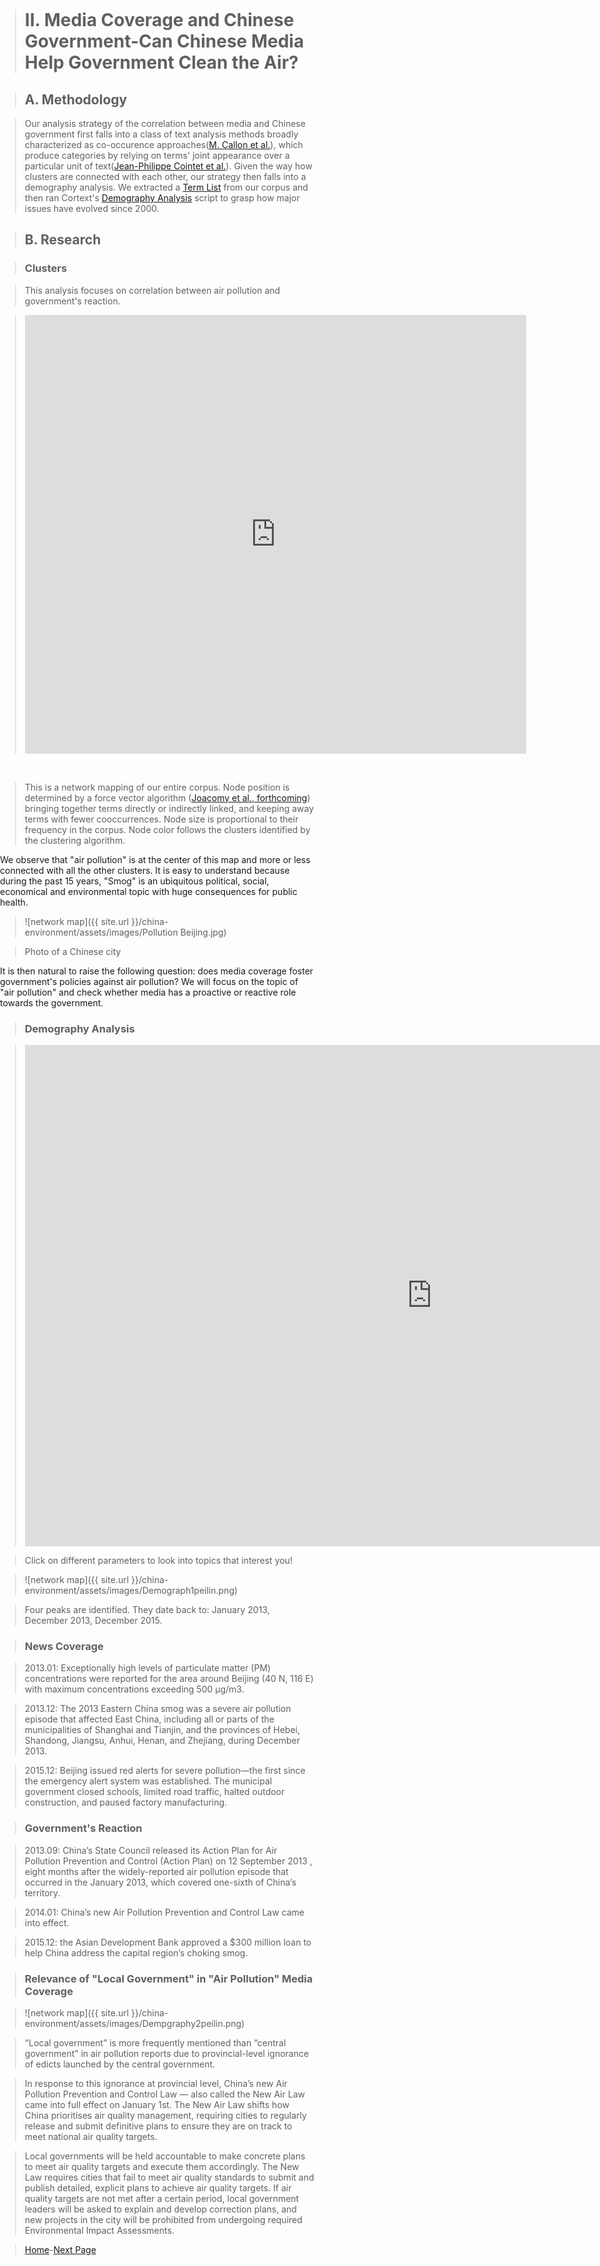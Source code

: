 
<title>Example</title> <style> body { margin:0; padding:0; background-image:url("/china-environment/assets/images/Factory.pdf"); background-repeat: no-repeat; webkit-background-size: cover; moz-background-size: cover; o-background-size: cover; background-size: cover; } </style>

> # II. Media Coverage and Chinese Government-Can Chinese Media Help Government Clean the Air?

> ## A. Methodology 

> Our analysis strategy of the correlation between media and Chinese government first falls into a class of text analysis methods broadly characterized as co-occurence approaches([M. Callon et al.](https://link-springer-com-s.acces-distant.sciences-po.fr/content/pdf/10.1007%2FBF02019280.pdf)), which produce categories by relying on terms' joint appearance over a particular unit of text([Jean-Philippe Cointet et al.](http://www.pnas.org/content/112/35/10837)). Given the way how clusters are connected with each other, our strategy then falls into a demography analysis. We extracted a [Term List](https://docs.cortext.net/list-indexer/) from our corpus and then ran Cortext's [Demography Analysis](https://docs.cortext.net/demography/) script to grasp how major issues have evolved since 2000.  

> ## B. Research 

> ### Clusters

> This analysis focuses on correlation between air pollution and government's reaction.

> <iframe src="https://documents.cortext.net/5e53/5e53234ca4307d2393f316c90d7e7bca/49430/maps/hn-all-china-news-sources1_214top150-ISItermsAll_Articles_Terms-ISItermsAll_Articles_Terms-distributionalcooc-99999-oT0.53-9999-louTrueoT0.53tagchi2_False.pdf" frameborder="0" style="overflow:hidden;border:1px solid #DDDDDD;" width="800" height="700" allowfullscreen></iframe>
<br>

> This is a network mapping of our entire corpus. Node position is determined by a force vector algorithm ([Joacomy et al., forthcoming](http://www.medialab.sciences-po.fr/publications/Jacomy_Heymann_Venturini-Force_Atlas2.pdf)) bringing together terms directly or indirectly linked, and keeping away terms with fewer cooccurrences. Node size is proportional to their frequency in the corpus. Node color follows the clusters identified by the clustering algorithm.

We observe that "air pollution" is at the center of this map and more or less connected with all the other clusters. It is easy to understand because during the past 15 years, "Smog" is an ubiquitous political, social, economical and environmental topic with huge consequences for public health. 

> ![network map]({{ site.url }}/china-environment/assets/images/Pollution Beijing.jpg)

> Photo of a Chinese city

It is then natural to raise the following question: does media coverage foster government's policies against air pollution? We will focus on the topic of "air pollution" and check whether media has a proactive or reactive role towards the government.

> ### Demography Analysis

> <iframe src="https://documents.cortext.net/b9ce/b9ce7406d17e44658332c4e327f0b70f/48915/temporal%20evolution/basic_statistics_ISItermsAll_Articles_Terms_20ISIpubdate.html" frameborder="0" style="overflow:hidden;border:1px solid #DDDDDD;" width="1300" height="800" allowfullscreen></iframe>

> Click on different parameters to look into topics that interest you!

> ![network map]({{ site.url }}/china-environment/assets/images/Demograph1peilin.png)

> Four peaks are identified. They date back to:
> January 2013,
> December 2013,
> December 2015.

> ### News Coverage
 
> 2013.01: Exceptionally high levels of particulate matter (PM) concentrations were reported for the area around Beijing (40 N, 116 E) with maximum concentrations exceeding 500 μg/m3.

> 2013.12: The 2013 Eastern China smog was a severe air pollution episode that affected East China, including all or parts of the municipalities of Shanghai and Tianjin, and the provinces of Hebei, Shandong, Jiangsu, Anhui, Henan, and Zhejiang, during December 2013.

> 2015.12: Beijing issued red alerts for severe pollution—the first since the emergency alert system was established. The municipal government closed schools, limited road traffic, halted outdoor construction, and paused factory manufacturing. 

> ### Government's Reaction

> 2013.09: China’s State Council released its Action Plan for Air Pollution Prevention and Control (Action Plan) on 12 September 2013 , eight months after the widely-reported air pollution episode that occurred in the January 2013, which covered one-sixth of China’s territory. 

> 2014.01: China’s new Air Pollution Prevention and Control Law came into effect.

> 2015.12: the Asian Development Bank approved a $300 million loan to help China address the capital region’s choking smog.

> ### Relevance of "Local Government" in "Air Pollution" Media Coverage

> ![network map]({{ site.url }}/china-environment/assets/images/Dempgraphy2peilin.png)

> “Local government” is more frequently mentioned than “central government” in air pollution reports due to provincial-level ignorance of edicts launched by the central government.

> In response to this ignorance at provincial level, China’s new Air Pollution Prevention and Control Law — also called the New Air Law came into full effect on January 1st. The New Air Law shifts how China prioritises air quality management, requiring cities to regularly release and submit definitive plans to ensure they are on track to meet national air quality targets.

> Local governments will be held accountable to make concrete plans to meet air quality targets and execute them accordingly. The New Law requires cities that fail to meet air quality standards to submit and publish detailed, explicit plans to achieve air quality targets. If air quality targets are not met after a certain period, local government leaders will be asked to explain and develop correction plans, and new projects in the city will be prohibited from undergoing required Environmental Impact Assessments.

> [Home](index.md)-[Next Page](page2.md)
